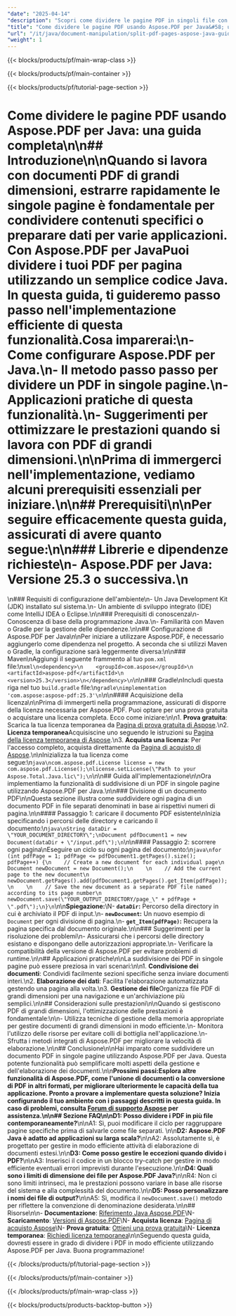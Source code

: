 ```yaml
---
"date": "2025-04-14"
"description": "Scopri come dividere le pagine PDF in singoli file con Aspose.PDF per Java. Questa guida illustra la configurazione, l'implementazione e le applicazioni pratiche."
"title": "Come dividere le pagine PDF usando Aspose.PDF per Java&#58; una guida completa"
"url": "/it/java/document-manipulation/split-pdf-pages-aspose-java-guide/"
"weight": 1
---
```


{{< blocks/products/pf/main-wrap-class >}}

{{< blocks/products/pf/main-container >}}

{{< blocks/products/pf/tutorial-page-section >}}
# Come dividere le pagine PDF usando Aspose.PDF per Java: una guida completa\n\n## Introduzione\n\nQuando si lavora con documenti PDF di grandi dimensioni, estrarre rapidamente le singole pagine è fondamentale per condividere contenuti specifici o preparare dati per varie applicazioni. Con **Aspose.PDF per Java**Puoi dividere i tuoi PDF per pagina utilizzando un semplice codice Java. In questa guida, ti guideremo passo passo nell'implementazione efficiente di questa funzionalità.**Cosa imparerai:**\n- Come configurare Aspose.PDF per Java.\n- Il metodo passo passo per dividere un PDF in singole pagine.\n- Applicazioni pratiche di questa funzionalità.\n- Suggerimenti per ottimizzare le prestazioni quando si lavora con PDF di grandi dimensioni.\n\nPrima di immergerci nell'implementazione, vediamo alcuni prerequisiti essenziali per iniziare.\n\n## Prerequisiti\n\nPer seguire efficacemente questa guida, assicurati di avere quanto segue:\n\n### Librerie e dipendenze richieste\n- **Aspose.PDF per Java**: Versione 25.3 o successiva.\n  
\n### Requisiti di configurazione dell'ambiente\n- Un Java Development Kit (JDK) installato sul sistema.\n- Un ambiente di sviluppo integrato (IDE) come IntelliJ IDEA o Eclipse.\n\n### Prerequisiti di conoscenza\n- Conoscenza di base della programmazione Java.\n- Familiarità con Maven o Gradle per la gestione delle dipendenze.\n\n## Configurazione di Aspose.PDF per Java\n\nPer iniziare a utilizzare Aspose.PDF, è necessario aggiungerlo come dipendenza nel progetto. A seconda che si utilizzi Maven o Gradle, la configurazione sarà leggermente diversa:\n\n### Maven\nAggiungi il seguente frammento al tuo `pom.xml` file:\n```xml\n<dependency>\n    <groupId>com.aspose</groupId>\n    <artifactId>aspose-pdf</artifactId>\n    <version>25.3</version>\n</dependency>\n```\n\n### Gradle\nIncludi questa riga nel tuo `build.gradle` file:\n```gradle\nimplementation 'com.aspose:aspose-pdf:25.3'\n```\n\n#### Acquisizione della licenza\n\nPrima di immergerti nella programmazione, assicurati di disporre della licenza necessaria per Aspose.PDF. Puoi optare per una prova gratuita o acquistare una licenza completa. Ecco come iniziare:\n\n1. **Prova gratuita**: Scarica la tua licenza temporanea da [Pagina di prova gratuita di Aspose](https://releases.aspose.com/pdf/java/).\n2. **Licenza temporanea**Acquisiscine uno seguendo le istruzioni su [Pagina della licenza temporanea di Aspose](https://purchase.aspose.com/temporary-license/).\n3. **Acquista una licenza**: Per l'accesso completo, acquista direttamente da [Pagina di acquisto di Aspose](https://purchase.aspose.com/buy).\n\nInizializza la tua licenza come segue:\n```java\ncom.aspose.pdf.License license = new com.aspose.pdf.License();\nlicense.setLicense(\"Path to your Aspose.Total.Java.lic\");\n```\n\n## Guida all'implementazione\n\nOra implementiamo la funzionalità di suddivisione di un PDF in singole pagine utilizzando Aspose.PDF per Java.\n\n### Divisione di un documento PDF\n\nQuesta sezione illustra come suddividere ogni pagina di un documento PDF in file separati denominati in base ai rispettivi numeri di pagina.\n\n#### Passaggio 1: caricare il documento PDF esistente\nInizia specificando i percorsi delle directory e caricando il documento:\n```java\nString dataDir = \"YOUR_DOCUMENT_DIRECTORY\";\nDocument pdfDocument1 = new Document(dataDir + \"/input.pdf\");\n```\n\n#### Passaggio 2: scorrere ogni pagina\nEseguire un ciclo su ogni pagina del documento:\n```java\nfor (int pdfPage = 1; pdfPage <= pdfDocument1.getPages().size(); pdfPage++) {\n    // Create a new document for each individual page\n    Document newDocument = new Document();\n    \n    // Add the current page to the new document\n    newDocument.getPages().add(pdfDocument1.getPages().get_Item(pdfPage));\n    \n    // Save the new document as a separate PDF file named according to its page number\n    newDocument.save(\"YOUR_OUTPUT_DIRECTORY/page_\" + pdfPage + \".pdf\");\n}\n```\n\n**Spiegazione:**\N- **`dataDir`:** Percorso della directory in cui è archiviato il PDF di input.\n- **`newDocument`:** Un nuovo esempio di `Document` per ogni divisione di pagina.\n- **`get_Item(pdfPage)`:** Recupera la pagina specifica dal documento originale.\n\n### Suggerimenti per la risoluzione dei problemi\n- Assicurarsi che i percorsi delle directory esistano e dispongano delle autorizzazioni appropriate.\n- Verificare la compatibilità della versione di Aspose.PDF per evitare problemi di runtime.\n\n## Applicazioni pratiche\n\nLa suddivisione dei PDF in singole pagine può essere preziosa in vari scenari:\n\n1. **Condivisione dei documenti**: Condividi facilmente sezioni specifiche senza inviare documenti interi.\n2. **Elaborazione dei dati**: Facilita l'elaborazione automatizzata gestendo una pagina alla volta.\n3. **Gestione dei file**Organizza file PDF di grandi dimensioni per una navigazione e un'archiviazione più semplici.\n\n## Considerazioni sulle prestazioni\n\nQuando si gestiscono PDF di grandi dimensioni, l'ottimizzazione delle prestazioni è fondamentale:\n\n- Utilizza tecniche di gestione della memoria appropriate per gestire documenti di grandi dimensioni in modo efficiente.\n- Monitora l'utilizzo delle risorse per evitare colli di bottiglia nell'applicazione.\n- Sfrutta i metodi integrati di Aspose.PDF per migliorare la velocità di elaborazione.\n\n## Conclusione\n\nHai imparato come suddividere un documento PDF in singole pagine utilizzando Aspose.PDF per Java. Questa potente funzionalità può semplificare molti aspetti della gestione e dell'elaborazione dei documenti.\n\n**Prossimi passi:**Esplora altre funzionalità di Aspose.PDF, come l'unione di documenti o la conversione di PDF in altri formati, per migliorare ulteriormente le capacità della tua applicazione. Pronto a provare a implementare questa soluzione? Inizia configurando il tuo ambiente con i passaggi descritti in questa guida. In caso di problemi, consulta [Forum di supporto Aspose](https://forum.aspose.com/c/pdf/10) per assistenza.\n\n## Sezione FAQ\n\n**D1: Posso dividere i PDF in più file contemporaneamente?**\n\nA1: Sì, puoi modificare il ciclo per raggruppare pagine specifiche prima di salvarle come file separati. \n\n**D2: Aspose.PDF Java è adatto ad applicazioni su larga scala?**\n\nA2: Assolutamente sì, è progettato per gestire in modo efficiente attività di elaborazione di documenti estesi.\n\n**D3: Come posso gestire le eccezioni quando divido i PDF?**\n\nA3: Inserisci il codice in un blocco try-catch per gestire in modo efficiente eventuali errori imprevisti durante l'esecuzione.\n\n**D4: Quali sono i limiti di dimensione dei file per Aspose.PDF Java?**\n\nR4: Non ci sono limiti intrinseci, ma le prestazioni possono variare in base alle risorse del sistema e alla complessità del documento.\n\n**D5: Posso personalizzare i nomi dei file di output?**\n\nA5: Sì, modifica il `newDocument.save()` metodo per riflettere la convenzione di denominazione desiderata.\n\n## Risorse\n\n- **Documentazione**: [Riferimento Java Aspose.PDF](https://reference.aspose.com/pdf/java/)\N- **Scaricamento**: [Versioni di Aspose.PDF](https://releases.aspose.com/pdf/java/)\N- **Acquista licenza**: [Pagina di acquisto Aspose](https://purchase.aspose.com/buy)\N- **Prova gratuita**: [Ottieni una prova gratuita](https://releases.aspose.com/pdf/java/)\N- **Licenza temporanea**: [Richiedi licenza temporanea](https://purchase.aspose.com/temporary-license/)\n\nSeguendo questa guida, dovresti essere in grado di dividere i PDF in modo efficiente utilizzando Aspose.PDF per Java. Buona programmazione!

{{< /blocks/products/pf/tutorial-page-section >}}

{{< /blocks/products/pf/main-container >}}

{{< /blocks/products/pf/main-wrap-class >}}

{{< blocks/products/products-backtop-button >}}